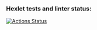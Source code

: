 ### Hexlet tests and linter status:
[![Actions Status](https://github.com/zluuba/python-project-83/workflows/hexlet-check/badge.svg)](https://github.com/zluuba/python-project-83/actions)